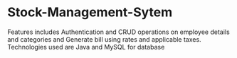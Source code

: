 # Stock-Management-Sytem
Features  includes Authentication and CRUD operations  on employee details and categories and Generate bill  using  rates and applicable taxes. Technologies  used  are Java and MySQL for database


